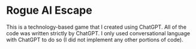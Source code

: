 # Rogue AI Escape
 This is a technology-based game that I created using ChatGPT. All of the code was written strictly by ChatGPT. I only used conversational language with ChatGPT to do so (I did not implement any other portions of code).
